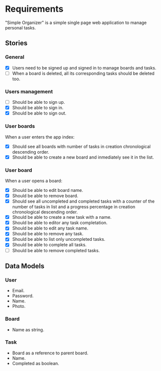 # Requirements

"Simple Organizer" is a simple single page web application to manage personal tasks.

## Stories

### General

- [x] Users need to be signed up and signed in to manage boards and tasks.
- [ ] When a board is deleted, all its corresponding tasks should be deleted too.

### Users management

- [ ] Should be able to sign up.
- [x] Should be able to sign in.
- [x] Should be able to sign out.

### User boards

When a user enters the app index:

- [x] Should see all boards with number of tasks in creation chronological
  descending order.
- [x] Should be able to create a new board and inmediately see it in the list.

### User board

When a user opens a board:

- [x] Should be able to edit board name.
- [x] Should be able to remove board.
- [x] Should see all uncompleted and completed tasks
  with a counter of the number of tasks in list and a progress percentage
  in creation chronological descending order.
- [x] Should be able to create a new task with a name.
- [x] Should be able to editor any task completation.
- [x] Should be able to edit any task name.
- [x] Should be able to remove any task.
- [x] Should be able to list only uncompleted tasks.
- [x] Should be able to complete all tasks.
- [ ] Should be able to remove completed tasks.

## Data Models

### User

- Email.
- Password.
- Name.
- Photo.

### Board

- Name as string.

### Task

- Board as a reference to parent board.
- Name.
- Completed as boolean.
